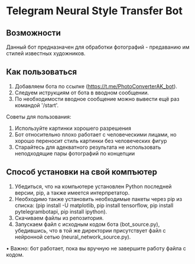 # Telegram Neural Style Transfer Bot

## Возможности

Данный бот предназначен для обработки фотографий - предаванию им стилей известных художников. 

## Как пользоваться

1) Добавляем бота по ссылке (https://t.me/PhotoConverterAK_bot).
2) Следуем иструкциям от бота в вводном сообщении.
3) По необходимости вводное сообщение можно вывести ещё раз командой '/start'.

Советы для пользования:

1) Используйте картинки хорошего разрешения
2) Бот относительно плохо работает с человеческими лицами, но хорошо переносит стиль картинки без человеческих фигур
3) Старайтесь для адекватного результата не использовать неподходящие пары фотографий по концепции

## Способ установки на свой компъютер

1) Убедиться, что на компьютере установлен Python последней версии, pip, а также имеется интерпретатор.
2) Необходимо также установить необходимые пакеты через pip из списка: (pip install -U matplotlib, pip install tensorflow, pip install pytelegrambotapi, pip install ipython).
3) Скачиваем файлы из репозитория.
4) Запускаем файл с исходным кодом бота (bot_source.py), убедившись, что в той же директории присутствует файл с нейронной сетью (neural_network_source.py).

• Важно: бот работает, пока вы вручную не завершите работу файла с кодом.
